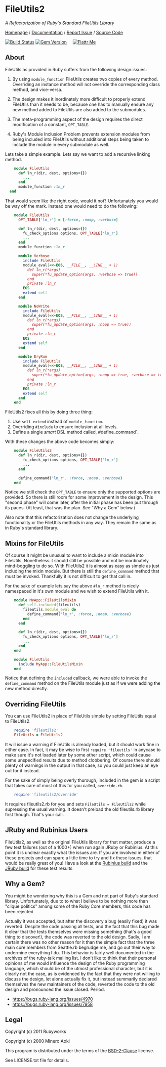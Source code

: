 # FileUtils2

*A Refactorization of Ruby's Standard FileUtils Library*

[Homepage](http://rubyworks.github.com/fileutils2) /
[Documentation](http://rubydoc.info/gems/fileutils2) /
[Report Issue](http://github.com/rubyworks/fileutils2/issues) /
[Source Code](http://github.com/rubyworks/fileutils2)

[![Build Status](https://secure.travis-ci.org/rubyworks/fileutils2.png)](http://travis-ci.org/rubyworks/fileutils2)
[![Gem Version](https://badge.fury.io/rb/fileutils2.png)](http://badge.fury.io/rb/fileutils2) &nbsp; &nbsp;
[![Flattr Me](http://api.flattr.com/button/flattr-badge-large.png)](http://flattr.com/thing/324911/Rubyworks-Ruby-Development-Fund)


## About

FileUtils as provided in Ruby suffers from the following design issues:

1. By using `module_function` FileUtils creates two copies of every method.
   Overriding an instance method will not override the corresponding class
   method, and vice-versa.

2. The design makes it inordinately more difficult to properly extend 
   FileUtils than it needs to be, because one has to manually ensure any
   new method added to FileUtils are also added to the submodules.

3. The meta-programming aspect of the design requires the direct modification
   of a constant, `OPT_TABLE`.

4. Ruby's Module Inclusion Problem prevents extension modules from being included
   into FileUtils without additional steps being taken to include the module
   in every submodule as well.

Lets take a simple example. Lets say we want to add a recursive linking
method. 

```ruby
    module FileUtils
      def ln_r(dir, dest, options={})
        ...
      end
      module_function :ln_r
  end
```

That would seem like the right code, would it not? Unfortunately you would be
way off the mark. Instead one would need to do the following:

```ruby
    module FileUtils
      OPT_TABLE['ln_r'] = [:force, :noop, :verbose]

      def ln_r(dir, dest, options={})
        fu_check_options options, OPT_TABLE['ln_r']
        ...
      end
      module_function :ln_r

      module Verbose
        include FileUtils
        module_eval(<<-EOS, __FILE__, __LINE__ + 1)
          def ln_r(*args)
            super(*fu_update_option(args, :verbose => true))
          end
          private :ln_r
        EOS
        extend self
      end

      module NoWrite
        include FileUtils
        module_eval(<<-EOS, __FILE__, __LINE__ + 1)
          def ln_r(*args)
            super(*fu_update_option(args, :noop => true))
          end
          private :ln_r
        EOS
        extend self
      end

      module DryRun
        include FileUtils
        module_eval(<<-EOS, __FILE__, __LINE__ + 1)
          def ln_r(*args)
            super(*fu_update_option(args, :noop => true, :verbose => true))
          end
          private :ln_r
        EOS
        extend self
      end
    end
```

FileUtils2 fixes all this by doing three thing:

1. Use `self extend` instead of `module_function`.
2. Overriding `#include` to ensure inclusion at all levels.
3. Define a single *smart* DSL method called, #define_command`.

With these changes the above code becomes simply:

```ruby
    module FileUtils2
      def ln_r(dir, dest, options={})
        fu_check_options options, OPT_TABLE['ln_r']
        ...
      end

      define_command('ln_r', :force, :noop, :verbose)
    end
```

Notice we still check the `OPT_TABLE` to ensure only the supported options
are provided. So there is still room for some improvement in the design.
This "second phase" will come later, after the initial phase has been put 
through its paces. (At least, that was the plan. See "Why a Gem" below.)

Also note that this refactorization does not change the underlying functionality
or the FileUtils methods in any way. They remain the same as in Ruby's standard
library.


## Mixins for FileUtils

Of course it might be unusual to want to include a mixin module into FileUtils.
Nonetheless it should still be possible and not be inordinately mind-boggling
to do so. With FileUtils2 it is almost as easy as simple as just including the
mixin module. But there is still the `define_command` method that must be
invoked. Thankfully it is not difficult to get that call in.

For the sake of example lets say the above `#ln_r` method is nicely namespaced
in it's own module and we wish to extend FileUtils with it.

```ruby
    module MyApp::FileUtilsMixin
      def self.included(fileutils)
        fileutils.module_eval do
          define_command('ln_r', :force, :noop, :verbose)
        end
      end

      def ln_r(dir, dest, options={})
        fu_check_options options, OPT_TABLE['ln_r']
        ...
      end
    end

    module FileUtils
      include MyApp::FileUtilsMixin
    end
```

Notice that defining the `included` callback, we were able to invoke the
`define_command` method on the FileUtils module just as if we were adding
the new method directly.


## Overriding FileUtils

You can use FileUtils2 in place of FileUtils simple by setting FileUtils
equal to FileUtils2.

```ruby
    require 'fileutils2'
    FileUtils = FileUtils2
```

It will issue a warning if FileUtils is already loaded, but it should work fine
in either case. In fact, it may be wise to first `require 'fileutils'` in anycase
to make sure it's not loaded later by some other script, which could cause some
unspecified results due to method clobbering. Of course there should plenty
of warnings in the output in that case, so you could just keep an eye out for
it instead.

For the sake of simply being overly thurough, included in the gem is a script
that takes care of most of this for you called, `override.rb`.

```ruby
    require 'fileutils2/override'
```

It requires fileutils2.rb for you and sets `FileUtils = FileUtils2` while
supressing the usual warning. It doesn't preload the old fileutils.rb library
first though. That's your call.


## JRuby and Rubinius Users

FileUtils2, as well as the original FileUtils library for that matter, produce
a few test failures (out of a 1000+) when run again JRuby or Rubinius. At this
point it is unclear exactly what the issues are. If you are involved in either
of these projects and can spare a little time to try and fix these issues, that
would be really great of you! Have a look at the
[Rubinius build](https://travis-ci.org/rubyworks/fileutils2/jobs/5634466)
and the [JRuby build](https://travis-ci.org/rubyworks/fileutils2/jobs/5634467)
for these test results.


## Why a Gem?

You might be wondering why this is a Gem and not part of Ruby's standard library.
Unfortunately, due to to what I believe to be nothing more than "clique politics"
among some of the  Ruby Core members, this code has been rejected.

Actually it was accepted, but after the discovery a bug (easily fixed) it was
reverted. Despite the code passing all tests, and the fact that this bug made it
clear that the tests themselves were missing something (that's a good thing to 
discover!), the code was reverted to the old design. Sadly, I am certain there
was no other reason for it than the simple fact that the three main core members
from Seattle.rb begrudge me, and go out their way to undermine everything I do.
This behavior is fairly well documented in the archives of the ruby-talk mailing
list. I don't like to think that their personal opinions of me would influence
the design of the Ruby programming language, which should be of the utmost
professional character, but it is clearly not the case, as is evidenced by
the fact that they were not willing to discuss the design, let alone actually fix
it, but instead summarily declared themselves the new maintainers of the code,
reverted the code to the old design and pronounced the issue closed. Period.

* https://bugs.ruby-lang.org/issues/4970
* https://bugs.ruby-lang.org/issues/7958


## Legal

Copyright (c) 2011 Rubyworks

Copyright (c) 2000 Minero Aoki

This program is distributed under the terms of the
[BSD-2-Clause](http://www.spdx.org/licenses/BSD-2-Clause) license.

See LICENSE.txt file for details.

